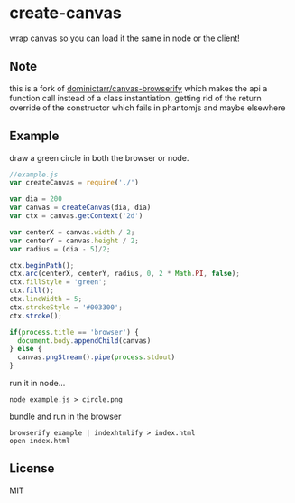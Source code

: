 # create-canvas

wrap canvas so you can load it the same in node or the client!

## Note

this is a fork of [dominictarr/canvas-browserify](git://github.com/dominictarr/canvas-browserify.git) which makes the api a function call instead of a class instantiation, getting rid of the return override of the constructor which fails in phantomjs and maybe elsewhere

## Example

draw a green circle in both the browser or node.

``` js
//example.js
var createCanvas = require('./')

var dia = 200
var canvas = createCanvas(dia, dia)
var ctx = canvas.getContext('2d')

var centerX = canvas.width / 2;
var centerY = canvas.height / 2;
var radius = (dia - 5)/2;

ctx.beginPath();
ctx.arc(centerX, centerY, radius, 0, 2 * Math.PI, false);
ctx.fillStyle = 'green';
ctx.fill();
ctx.lineWidth = 5;
ctx.strokeStyle = '#003300';
ctx.stroke();

if(process.title == 'browser') {
  document.body.appendChild(canvas)
} else {
  canvas.pngStream().pipe(process.stdout)
}
```

run it in node...
```
node example.js > circle.png
```

bundle and run in the browser
```
browserify example | indexhtmlify > index.html
open index.html
```

## License

MIT
